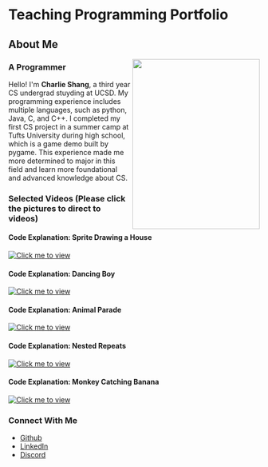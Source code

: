 # Teaching Programming Portfolio

## About Me

<img src="https://github.com/Char1iee/Teaching-Programming-Portfolio/assets/47782807/fba1425d-36ff-4925-9449-96ae6f4d0422" align="right" width="255" height="340"/>

### A Programmer

Hello! I'm **Charlie Shang**, a third year CS undergrad stuyding at UCSD. My programming experience includes multiple languages, such as python, Java, C, and C++. I completed my first CS project in a summer camp at Tufts University during high school, which is a game demo built by pygame. This experience made me more determined to major in this field and learn more foundational and advanced knowledge about CS.

### Selected Videos (Please click the pictures to direct to videos)
#### Code Explanation: Sprite Drawing a House

[![Click me to view](https://github.com/Char1iee/Teaching-Programming-Portfolio/assets/47782807/b74795ac-9453-4cbb-88da-107380d19694)](https://youtu.be/jYFIXUUsHNU)

#### Code Explanation: Dancing Boy

[![Click me to view](https://github.com/Char1iee/Teaching-Programming-Portfolio/assets/47782807/c9e1a820-f584-49a9-8244-733e266355c9)](https://youtu.be/FP7E0DGVJRA)

#### Code Explanation: Animal Parade

[![Click me to view](https://github.com/Char1iee/Teaching-Programming-Portfolio/assets/47782807/ebc7bdf0-c48d-400e-b606-c89ebe06358e)](https://youtu.be/gG7t2axOGD0)

#### Code Explanation: Nested Repeats
[![Click me to view](https://github.com/Char1iee/Teaching-Programming-Portfolio/assets/47782807/caff03fe-8d3e-441a-a4eb-dd73b28aeefd)](https://youtu.be/jSt0bPeAQGk)

#### Code Explanation: Monkey Catching Banana
[![Click me to view](https://github.com/Char1iee/Teaching-Programming-Portfolio/assets/47782807/5d6bca6e-d293-456d-b51d-49acbb49bec4)](https://youtu.be/awbyHNHSdEE)


### Connect With Me
- [Github](https://github.com/Char1iee)
- [LinkedIn](https://www.linkedin.com/in/charlie-shang1/)
- [Discord](https://discordapp.com/users/889231125132759130)
